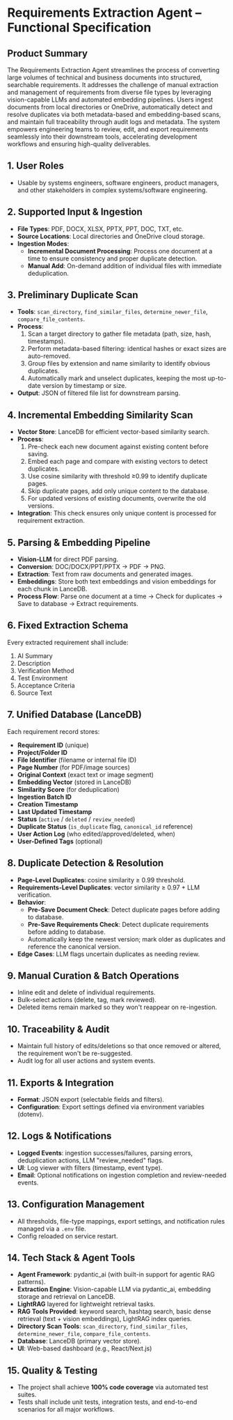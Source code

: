 # Requirements Extraction Agent – Functional Specification

## Product Summary
The Requirements Extraction Agent streamlines the process of converting large volumes of technical and business documents into structured, searchable requirements. It addresses the challenge of manual extraction and management of requirements from diverse file types by leveraging vision-capable LLMs and automated embedding pipelines. Users ingest documents from local directories or OneDrive, automatically detect and resolve duplicates via both metadata-based and embedding-based scans, and maintain full traceability through audit logs and metadata. The system empowers engineering teams to review, edit, and export requirements seamlessly into their downstream tools, accelerating development workflows and ensuring high-quality deliverables.

## 1. User Roles
- Usable by systems engineers, software engineers, product managers, and other stakeholders in complex systems/software engineering.

## 2. Supported Input & Ingestion
- **File Types**: PDF, DOCX, XLSX, PPTX, PPT, DOC, TXT, etc.  
- **Source Locations**: Local directories and OneDrive cloud storage.  
- **Ingestion Modes**:  
  - **Incremental Document Processing**: Process one document at a time to ensure consistency and proper duplicate detection.
  - **Manual Add**: On-demand addition of individual files with immediate deduplication.

## 3. Preliminary Duplicate Scan
- **Tools**: `scan_directory`, `find_similar_files`, `determine_newer_file`, `compare_file_contents`.  
- **Process**:  
  1. Scan a target directory to gather file metadata (path, size, hash, timestamps).  
  2. Perform metadata-based filtering: identical hashes or exact sizes are auto-removed.  
  3. Group files by extension and name similarity to identify obvious duplicates.  
  4. Automatically mark and unselect duplicates, keeping the most up-to-date version by timestamp or size.  
- **Output**: JSON of filtered file list for downstream parsing.

## 4. Incremental Embedding Similarity Scan
- **Vector Store**: LanceDB for efficient vector-based similarity search.
- **Process**:  
  1. Pre-check each new document against existing content before saving.
  2. Embed each page and compare with existing vectors to detect duplicates.
  3. Use cosine similarity with threshold ≥0.99 to identify duplicate pages.
  4. Skip duplicate pages, add only unique content to the database.
  5. For updated versions of existing documents, overwrite the old versions.
- **Integration**: This check ensures only unique content is processed for requirement extraction.

## 5. Parsing & Embedding Pipeline
- **Vision-LLM** for direct PDF parsing.  
- **Conversion**: DOC/DOCX/PPT/PPTX → PDF → PNG.  
- **Extraction**: Text from raw documents and generated images.  
- **Embeddings**: Store both text embeddings and vision embeddings for each chunk in LanceDB.
- **Process Flow**: Parse one document at a time → Check for duplicates → Save to database → Extract requirements.

## 6. Fixed Extraction Schema
Every extracted requirement shall include:  
1. AI Summary  
2. Description  
3. Verification Method  
4. Test Environment  
5. Acceptance Criteria  
6. Source Text

## 7. Unified Database (LanceDB)
Each requirement record stores:  
- **Requirement ID** (unique)  
- **Project/Folder ID**  
- **File Identifier** (filename or internal file ID)  
- **Page Number** (for PDF/image sources)  
- **Original Context** (exact text or image segment)  
- **Embedding Vector** (stored in LanceDB)  
- **Similarity Score** (for deduplication)  
- **Ingestion Batch ID**  
- **Creation Timestamp**  
- **Last Updated Timestamp**  
- **Status** (`active` / `deleted` / `review_needed`)  
- **Duplicate Status** (`is_duplicate` flag, `canonical_id` reference)
- **User Action Log** (who edited/approved/deleted, when)  
- **User-Defined Tags** (optional)

## 8. Duplicate Detection & Resolution
- **Page-Level Duplicates**: cosine similarity ≥ 0.99 threshold.  
- **Requirements-Level Duplicates**: vector similarity ≥ 0.97 + LLM verification.
- **Behavior**:  
  - **Pre-Save Document Check**: Detect duplicate pages before adding to database.
  - **Pre-Save Requirements Check**: Detect duplicate requirements before adding to database.
  - Automatically keep the newest version; mark older as duplicates and reference the canonical version.
- **Edge Cases**: LLM flags uncertain duplicates as needing review.

## 9. Manual Curation & Batch Operations
- Inline edit and delete of individual requirements.  
- Bulk-select actions (delete, tag, mark reviewed).  
- Deleted items remain marked so they won't reappear on re-ingestion.

## 10. Traceability & Audit
- Maintain full history of edits/deletions so that once removed or altered, the requirement won't be re-suggested.  
- Audit log for all user actions and system events.

## 11. Exports & Integration
- **Format**: JSON export (selectable fields and filters).  
- **Configuration**: Export settings defined via environment variables (dotenv).

## 12. Logs & Notifications
- **Logged Events**: ingestion successes/failures, parsing errors, deduplication actions, LLM "review_needed" flags.  
- **UI**: Log viewer with filters (timestamp, event type).  
- **Email**: Optional notifications on ingestion completion and review-needed events.

## 13. Configuration Management
- All thresholds, file-type mappings, export settings, and notification rules managed via a `.env` file.  
- Config reloaded on service restart.

## 14. Tech Stack & Agent Tools
- **Agent Framework**: pydantic_ai (with built-in support for agentic RAG patterns).  
- **Extraction Engine**: Vision-capable LLM via pydantic_ai, embedding storage and retrieval on LanceDB.  
- **LightRAG** layered for lightweight retrieval tasks.  
- **RAG Tools Provided**: keyword search, hashtag search, basic dense retrieval (text + vision embeddings), LightRAG index queries.  
- **Directory Scan Tools**: `scan_directory`, `find_similar_files`, `determine_newer_file`, `compare_file_contents`.  
- **Database**: LanceDB (primary vector store).  
- **UI**: Web-based dashboard (e.g., React/Next.js)

## 15. Quality & Testing
- The project shall achieve **100% code coverage** via automated test suites.  
- Tests shall include unit tests, integration tests, and end-to-end scenarios for all major workflows.  

